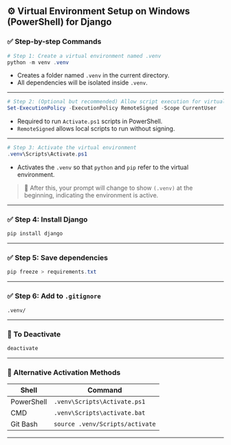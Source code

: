 ## ⚙️ Virtual Environment Setup on **Windows (PowerShell)** for Django

### ✅ Step-by-step Commands

```powershell
# Step 1: Create a virtual environment named .venv
python -m venv .venv
```

* Creates a folder named `.venv` in the current directory.
* All dependencies will be isolated inside `.venv`.

---

```powershell
# Step 2: (Optional but recommended) Allow script execution for virtual envs
Set-ExecutionPolicy -ExecutionPolicy RemoteSigned -Scope CurrentUser
```

* Required to run `Activate.ps1` scripts in PowerShell.
* `RemoteSigned` allows local scripts to run without signing.

---

```powershell
# Step 3: Activate the virtual environment
.venv\Scripts\Activate.ps1
```

* Activates the `.venv` so that `python` and `pip` refer to the virtual environment.

> 🔹 After this, your prompt will change to show `(.venv)` at the beginning, indicating the environment is active.

---

### ✅ Step 4: Install Django

```powershell
pip install django
```

---

### ✅ Step 5: Save dependencies

```powershell
pip freeze > requirements.txt
```

---

### ✅ Step 6: Add to `.gitignore`

```
.venv/
```

---

### 🔹 To Deactivate

```powershell
deactivate
```

---

### 🧩 Alternative Activation Methods

| Shell      | Command                         |
| ---------- | ------------------------------- |
| PowerShell | `.venv\Scripts\Activate.ps1`    |
| CMD        | `.venv\Scripts\activate.bat`    |
| Git Bash   | `source .venv/Scripts/activate` |

---
